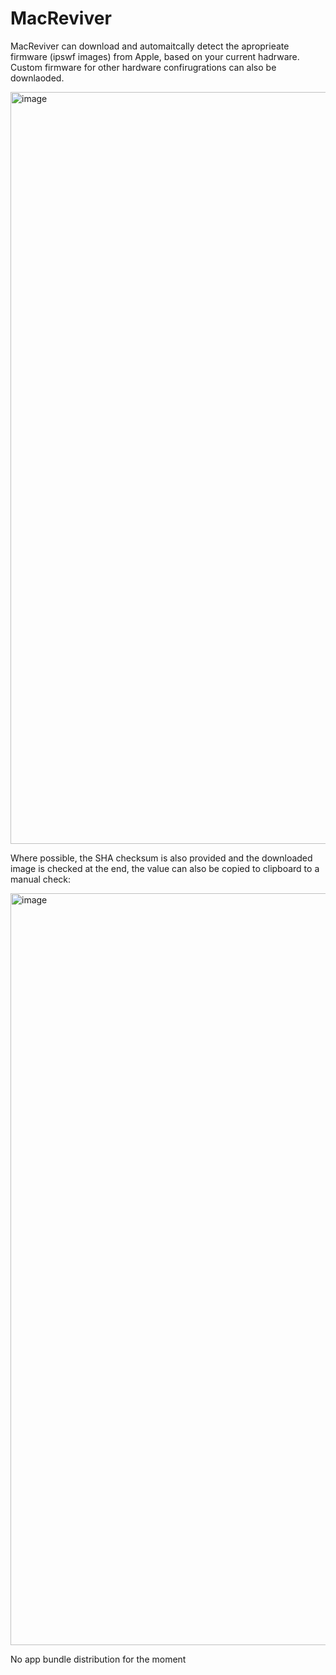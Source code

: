 # MacReviver
MacReviver can download and automaitcally detect the aproprieate firmware (ipswf images) from Apple, based on your current hadrware. Custom firmware for other hardware confirugrations can also be downlaoded.


<img width="1203" alt="image" src="https://github.com/stoiandan/MacReviver/assets/10388612/a38796de-d9b2-4970-865b-8bd7e3d628c0">


Where possible, the SHA checksum is also provided and the downloaded image is checked at the end, the value can also be copied to clipboard to a manual check:

<img width="1203" alt="image" src="https://github.com/stoiandan/MacReviver/assets/10388612/5ba878b8-f45e-4887-bcb6-5247b528cc23">

No app bundle distribution for the moment
